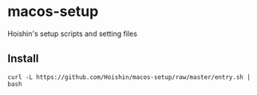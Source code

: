 # macos-setup

Hoishin's setup scripts and setting files

## Install

```
curl -L https://github.com/Hoishin/macos-setup/raw/master/entry.sh | bash
```
